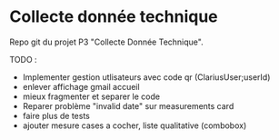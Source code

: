 # Collecte donnée technique

Repo git du projet P3 "Collecte Donnée Technique".

TODO : 
- Implementer gestion utlisateurs avec code qr (ClariusUser;userId)
- enlever affichage gmail accueil
- mieux fragmenter et separer le code
- Reparer problème "invalid date" sur measurements card
- faire plus de tests
- ajouter mesure cases a cocher, liste qualitative (combobox)
